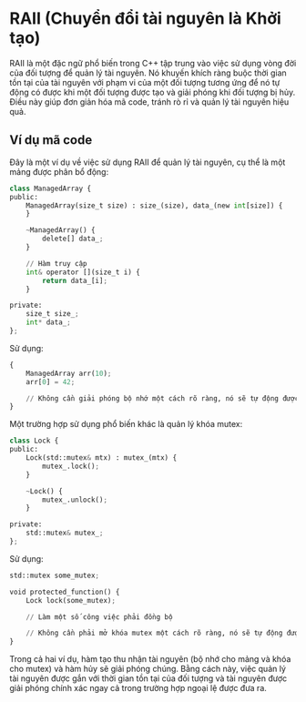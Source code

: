 # RAII (Chuyển đổi tài nguyên là Khởi tạo)
RAII là một đặc ngữ phổ biến trong C++ tập trung vào việc sử dụng vòng đời của đối tượng để quản lý tài nguyên. Nó khuyến khích ràng buộc thời gian tồn tại của tài nguyên với phạm vi của một đối tượng tương ứng để nó tự động có được khi một đối tượng được tạo và giải phóng khi đối tượng bị hủy. Điều này giúp đơn giản hóa mã code, tránh rò rỉ và quản lý tài nguyên hiệu quả.
## Ví dụ mã code
Đây là một ví dụ về việc sử dụng RAII để quản lý tài nguyên, cụ thể là một mảng được phân bổ động:
~~~python
class ManagedArray {
public:
    ManagedArray(size_t size) : size_(size), data_(new int[size]) {
    }

    ~ManagedArray() {
        delete[] data_;
    }

    // Hàm truy cập
    int& operator [](size_t i) {
        return data_[i];
    }

private:
    size_t size_;
    int* data_;
};
~~~
Sử dụng:
~~~python
{
    ManagedArray arr(10);
    arr[0] = 42;

    // Không cần giải phóng bộ nhớ một cách rõ ràng, nó sẽ tự động được giải phóng khi arr vượt quá phạm vi.
}
~~~
Một trường hợp sử dụng phổ biến khác là quản lý khóa mutex:
~~~python
class Lock {
public:
    Lock(std::mutex& mtx) : mutex_(mtx) {
        mutex_.lock();
    }

    ~Lock() {
        mutex_.unlock();
    }

private:
    std::mutex& mutex_;
};
~~~
Sử dụng:
~~~python
std::mutex some_mutex;

void protected_function() {
    Lock lock(some_mutex);

    // Làm một số công việc phải đồng bộ

    // Không cần phải mở khóa mutex một cách rõ ràng, nó sẽ tự động được mở khóa khi khóa vượt quá phạm vi.
}
~~~
Trong cả hai ví dụ, hàm tạo thu nhận tài nguyên (bộ nhớ cho mảng và khóa cho mutex) và hàm hủy sẽ giải phóng chúng. Bằng cách này, việc quản lý tài nguyên được gắn với thời gian tồn tại của đối tượng và tài nguyên được giải phóng chính xác ngay cả trong trường hợp ngoại lệ được đưa ra.